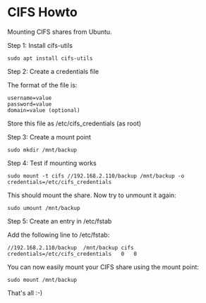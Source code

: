 # CIFS Howto

Mounting CIFS shares from Ubuntu.

Step 1: Install cifs-utils

    sudo apt install cifs-utils

Step 2: Create a credentials file

The format of the file is:

    username=value
    password=value
    domain=value (optional)

Store this file as /etc/cifs_credentials (as root)

Step 3: Create a mount point

    sudo mkdir /mnt/backup

Step 4: Test if mounting works

    sudo mount -t cifs //192.168.2.110/backup /mnt/backup -o credentials=/etc/cifs_credentials

This should mount the share. Now try to unmount it again:

    sudo umount /mnt/backup

Step 5: Create an entry in /etc/fstab

Add the following line to /etc/fstab:

    //192.168.2.110/backup  /mnt/backup cifs    credentials=/etc/cifs_credentials   0   0

You can now easily mount your CIFS share using the mount point:

    sudo mount /mnt/backup

That's all :-)
